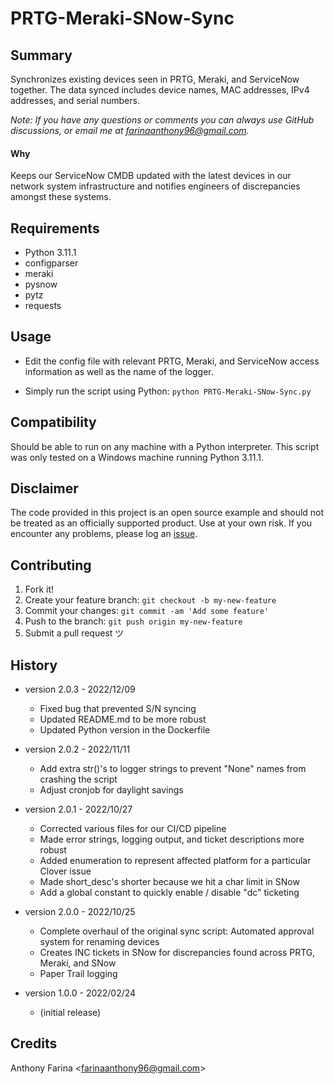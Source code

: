 # PRTG-Meraki-SNow-Sync

## Summary
Synchronizes existing devices seen in PRTG, Meraki, and ServiceNow together. The data synced includes device names, MAC addresses, IPv4 addresses, and serial numbers.

_Note: If you have any questions or comments you can always use GitHub
discussions, or email me at farinaanthony96@gmail.com._

#### Why
Keeps our ServiceNow CMDB updated with the latest devices in our network system infrastructure
and notifies engineers of discrepancies amongst these systems.

## Requirements
- Python 3.11.1
- configparser
- meraki
- pysnow
- pytz
- requests

## Usage
- Edit the config file with relevant PRTG, Meraki, and ServiceNow access 
  information as well as the name of the logger.

- Simply run the script using Python:
  `python PRTG-Meraki-SNow-Sync.py`

## Compatibility
Should be able to run on any machine with a Python interpreter. This script
was only tested on a Windows machine running Python 3.11.1.

## Disclaimer
The code provided in this project is an open source example and should not
be treated as an officially supported product. Use at your own risk. If you
encounter any problems, please log an
[issue](https://github.com/CC-Digital-Innovation/PRTG-Meraki-SNow-Sync/issues).

## Contributing
1. Fork it!
2. Create your feature branch: `git checkout -b my-new-feature`
3. Commit your changes: `git commit -am 'Add some feature'`
4. Push to the branch: `git push origin my-new-feature`
5. Submit a pull request ツ

## History
-  version 2.0.3 - 2022/12/09
    - Fixed bug that prevented S/N syncing
    - Updated README.md to be more robust
    - Updated Python version in the Dockerfile


-  version 2.0.2 - 2022/11/11
    - Add extra str()'s to logger strings to prevent "None" names from crashing the script
    - Adjust cronjob for daylight savings


-  version 2.0.1 - 2022/10/27
    - Corrected various files for our CI/CD pipeline
    - Made error strings, logging output, and ticket descriptions more robust
    - Added enumeration to represent affected platform for a particular Clover issue
    - Made short_desc's shorter because we hit a char limit in SNow
    - Add a global constant to quickly enable / disable "dc" ticketing


-  version 2.0.0 - 2022/10/25
    - Complete overhaul of the original sync script: Automated approval system for renaming devices
    - Creates INC tickets in SNow for discrepancies found across PRTG, Meraki, and SNow
    - Paper Trail logging


-  version 1.0.0 - 2022/02/24
    - (initial release)

## Credits
Anthony Farina <<farinaanthony96@gmail.com>>